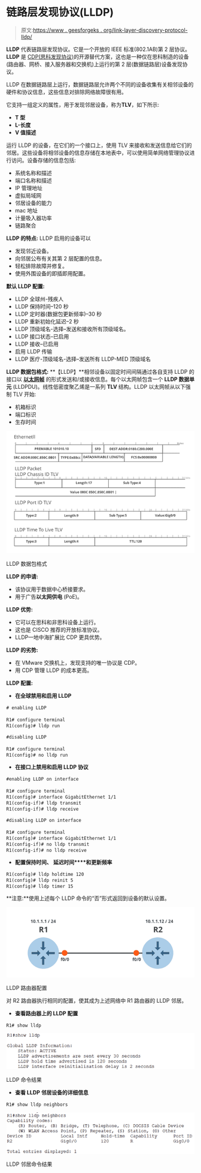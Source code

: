 # 链路层发现协议(LLDP)

> 原文:[https://www . geesforgeks . org/link-layer-discovery-protocol-lldp/](https://www.geeksforgeeks.org/link-layer-discovery-protocol-lldp/)

**LLDP** 代表链路层发现协议。它是一个开放的 IEEE 标准(802.1AB)第 2 层协议。 **LLDP** 是 [CDP(思科发现协议)](https://www.geeksforgeeks.org/cisco-discovery-protocol-cdp-and-link-layer-discovery-protocol-lldp-in-data-link-layer/)的开源替代方案，这也是一种仅在思科制造的设备(路由器、网桥、接入服务器和交换机)上运行的第 2 层(数据链路层)设备发现协议。

LLDP 在数据链路层上运行，数据链路层允许两个不同的设备收集有关相邻设备的硬件和协议信息，这些信息对排除网络故障很有用。

它支持一组定义的属性，用于发现邻居设备，称为**TLV**，如下所示:

*   **T 型**
*   **L-长度**
*   **V 值描述**

运行 LLDP 的设备，在它们的一个接口上，使用 TLV 来接收和发送信息给它们的邻居。这些设备将相邻设备的信息存储在本地表中，可以使用简单网络管理协议进行访问。设备存储的信息包括:

*   系统名称和描述
*   端口名称和描述
*   IP 管理地址
*   虚拟局域网
*   邻居设备的能力
*   mac 地址
*   计量吸入器功率
*   链路聚合

**LLDP 的特点:**
LLDP 启用的设备可以

*   发现邻近设备。
*   向邻居公布有关其第 2 层配置的信息。
*   轻松排除故障并修复。
*   使用外围设备的即插即用配置。

**默认 LLDP 配置:**

*   LLDP 全球州-残疾人
*   LLDP 保持时间–120 秒
*   LLDP 定时器(数据包更新频率)–30 秒
*   LLDP 重新初始化延迟–2 秒
*   LLDP 顶级域名-选择–发送和接收所有顶级域名。
*   LLDP 接口状态–已启用
*   LLDP 接收–已启用
*   启用 LLDP 传输
*   LLDP 医疗-顶级域名-选择–发送所有 LLDP-MED 顶级域名

**LLDP 数据包格式:**
**【LLDP】**相邻设备以固定时间间隔通过各自支持 LLDP 的接口以 [**以太网帧**](https://www.geeksforgeeks.org/ethernet-frame-format/) 的形式发送和/或接收信息。每个以太网帧包含一个 **LLDP 数据单元** (LLDPDU)。线性低密度聚乙烯是一系列 **TLV** 结构。LLDP 以太网帧从以下强制 TLV 开始:

*   机箱标识
*   端口标识
*   生存时间

![LLDP Packet Format](img/4d56835f7cccf512da6a3e86db635d30.png)

LLDP 数据包格式

**LLDP 的申请:**

*   该协议用于数据中心桥接要求。
*   用于广告**以太网供电** (PoE)。

**LLDP 优势:**

*   它可以在思科和非思科设备上运行。
*   这也是 CISCO 推荐的开放标准协议。
*   LLDP—地中海扩展比 CDP 更具优势。

**LLDP 的劣势:**

*   在 VMware 交换机上，发现支持的唯一协议是 CDP。
*   用 CDP 管理 LLDP 的成本更高。

**LLDP 配置:**

*   **在全球禁用和启用 LLDP**

```
# enabling LLDP

R1# configure terminal
R1(config)# lldp run
```

```
#disabling LLDP

R1# configure terminal
R1(config)# no lldp run
```

*   **在接口上禁用和启用 LLDP 协议**

```
#enabling LLDP on interface

R1# configure terminal
R1(config)# interface GigabitEthernet 1/1
R1(config-if)# lldp transmit
R1(config-if)# lldp receive
```

```
#disabling LLDP on interface

R1# configure terminal
R1(config)# interface GigabitEthernet 1/1
R1(config-if)# no lldp transmit
R1(config-if)# no lldp receive
```

*   **配置保持时间、** **延迟时间****和更新频率**

```
R1(config)# lldp holdtime 120
R1(config)# lldp reinit 5
R1(config)# lldp timer 15
```

**注意:**使用上述每个 LLDP 命令的“否”形式返回到设备的默认设置。

![LLDP Router Configuration](img/e244eedae53e92036aa5f5293837e52b.png)

LLDP 路由器配置

对 R2 路由器执行相同的配置，使其成为上述网络中 R1 路由器的 LLDP 邻居。

*   **查看路由器上的 LLDP 配置**

```
R1# show lldp 
```

![LLDP command result](img/adf211904665a03f6a801b5e8ef088b2.png)

LLDP 命令结果

*   **查看 LLDP 邻居设备的详细信息**

```
R1# show lldp neighbors
```

![LLDP configuration](img/830c5ef85d9f963342f7a08acca9168d.png)

LLDP 邻居命令结果